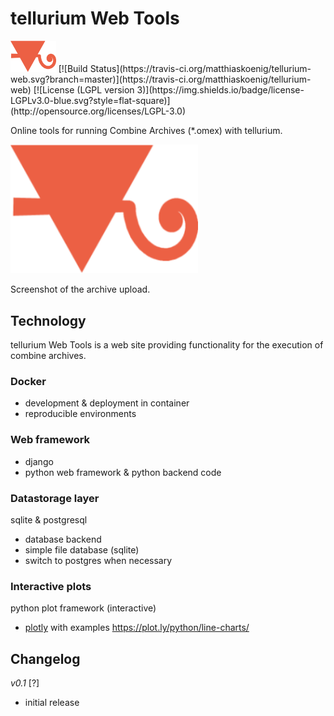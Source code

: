 # tellurium Web Tools
<img title="tellurium logo" src="./teweb/combine/static/combine/images/logos/te.png" height="50" />
[![Build Status](https://travis-ci.org/matthiaskoenig/tellurium-web.svg?branch=master)](https://travis-ci.org/matthiaskoenig/tellurium-web)
[![License (LGPL version 3)](https://img.shields.io/badge/license-LGPLv3.0-blue.svg?style=flat-square)](http://opensource.org/licenses/LGPL-3.0)

Online tools for running Combine Archives (*.omex) with tellurium.


<img title="tellurium logo" src="./teweb/combine/static/combine/images/logos/te.png" width="300" />

Screenshot of the archive upload.

## Technology
tellurium Web Tools is a web site providing functionality for the 
execution of combine archives.

### Docker 
* development & deployment in container
* reproducible environments

### Web framework 
* django
* python web framework & python backend code

### Datastorage layer
sqlite & postgresql
* database backend
* simple file database (sqlite)
* switch to postgres when necessary

### Interactive plots
python plot framework (interactive)
* [plotly](https://plot.ly/python/) with examples https://plot.ly/python/line-charts/

## Changelog
*v0.1* [?]
- initial release